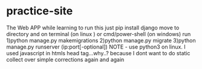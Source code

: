 # practice-site
The Web APP while learning
to run this just pip install django
move to directory and on terminal (on linux ) or cmd/power-shell (on windows)
run 1)python manage.py makemigrations 
    2)python manage.py migrate 
    3)python manage.py runserver (ip:port[-optional]) 
    NOTE - use python3 on linux. 
I used javascript in htmls head tag...why..? because I dont want to do static collect over simple corrections again and again
